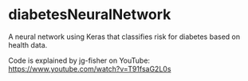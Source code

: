 # diabetesNeuralNetwork
A neural network using Keras that classifies risk for diabetes based on health data.

Code is explained by jg-fisher on YouTube:
https://www.youtube.com/watch?v=T91fsaG2L0s
